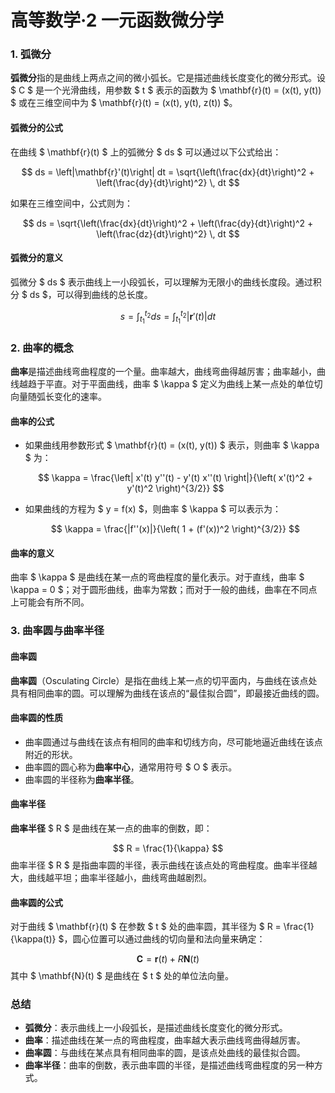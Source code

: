 # 高等数学·2 一元函数微分学

### 1. 弧微分

**弧微分**指的是曲线上两点之间的微小弧长。它是描述曲线长度变化的微分形式。设 $ C $ 是一个光滑曲线，用参数 $ t $ 表示的函数为 $ \mathbf{r}(t) = (x(t), y(t)) $ 或在三维空间中为 $ \mathbf{r}(t) = (x(t), y(t), z(t)) $。

#### 弧微分的公式

在曲线 $ \mathbf{r}(t) $ 上的弧微分 $ ds $ 可以通过以下公式给出：

$$
ds = \left|\mathbf{r}'(t)\right| dt = \sqrt{\left(\frac{dx}{dt}\right)^2 + \left(\frac{dy}{dt}\right)^2} \, dt
$$

如果在三维空间中，公式则为：

$$
ds = \sqrt{\left(\frac{dx}{dt}\right)^2 + \left(\frac{dy}{dt}\right)^2 + \left(\frac{dz}{dt}\right)^2} \, dt
$$

#### 弧微分的意义

弧微分 $ ds $ 表示曲线上一小段弧长，可以理解为无限小的曲线长度段。通过积分 $ ds $，可以得到曲线的总长度。

$$
s = \int_{t_1}^{t_2} ds = \int_{t_1}^{t_2} \left|\mathbf{r}'(t)\right| dt
$$

### 2. 曲率的概念

**曲率**是描述曲线弯曲程度的一个量。曲率越大，曲线弯曲得越厉害；曲率越小，曲线越趋于平直。对于平面曲线，曲率 $ \kappa $ 定义为曲线上某一点处的单位切向量随弧长变化的速率。

#### 曲率的公式

- 如果曲线用参数形式 $ \mathbf{r}(t) = (x(t), y(t)) $ 表示，则曲率 $ \kappa $ 为：

  $$
  \kappa = \frac{\left| x'(t) y''(t) - y'(t) x''(t) \right|}{\left( x'(t)^2 + y'(t)^2 \right)^{3/2}}
  $$

- 如果曲线的方程为 $ y = f(x) $，则曲率 $ \kappa $ 可以表示为：

  $$
  \kappa = \frac{|f''(x)|}{\left( 1 + (f'(x))^2 \right)^{3/2}}
  $$

#### 曲率的意义

曲率 $ \kappa $ 是曲线在某一点的弯曲程度的量化表示。对于直线，曲率 $ \kappa = 0 $；对于圆形曲线，曲率为常数；而对于一般的曲线，曲率在不同点上可能会有所不同。

### 3. 曲率圆与曲率半径

#### 曲率圆

**曲率圆**（Osculating Circle）是指在曲线上某一点的切平面内，与曲线在该点处具有相同曲率的圆。可以理解为曲线在该点的“最佳拟合圆”，即最接近曲线的圆。

#### 曲率圆的性质

- 曲率圆通过与曲线在该点有相同的曲率和切线方向，尽可能地逼近曲线在该点附近的形状。
- 曲率圆的圆心称为**曲率中心**，通常用符号 $ O $ 表示。
- 曲率圆的半径称为**曲率半径**。

#### 曲率半径

**曲率半径** $ R $ 是曲线在某一点的曲率的倒数，即：

$$
R = \frac{1}{\kappa}
$$
曲率半径 $ R $ 是指曲率圆的半径，表示曲线在该点处的弯曲程度。曲率半径越大，曲线越平坦；曲率半径越小，曲线弯曲越剧烈。

#### 曲率圆的公式

对于曲线 $ \mathbf{r}(t) $ 在参数 $ t $ 处的曲率圆，其半径为 $ R = \frac{1}{\kappa(t)} $，圆心位置可以通过曲线的切向量和法向量来确定：

$$
\mathbf{C} = \mathbf{r}(t) + R \mathbf{N}(t)
$$
其中 $ \mathbf{N}(t) $ 是曲线在 $ t $ 处的单位法向量。

### 总结

- **弧微分**：表示曲线上一小段弧长，是描述曲线长度变化的微分形式。
- **曲率**：描述曲线在某一点的弯曲程度，曲率越大表示曲线弯曲得越厉害。
- **曲率圆**：与曲线在某点具有相同曲率的圆，是该点处曲线的最佳拟合圆。
- **曲率半径**：曲率的倒数，表示曲率圆的半径，是描述曲线弯曲程度的另一种方式。
